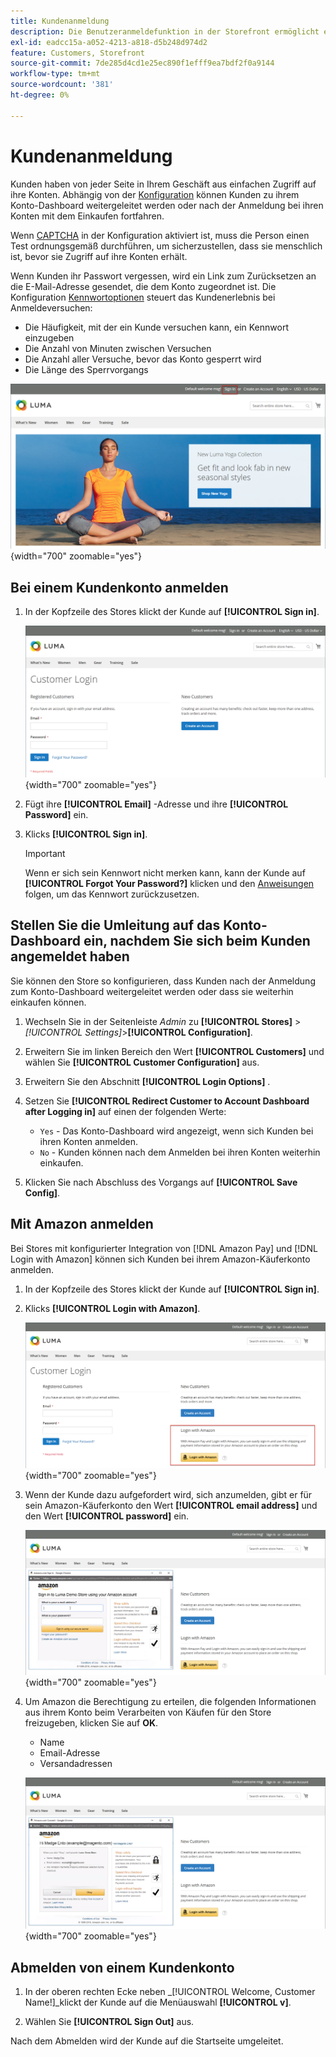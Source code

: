 ```yaml
---
title: Kundenanmeldung
description: Die Benutzeranmeldefunktion in der Storefront ermöglicht einen einfachen Zugriff auf die Kundenkonten.
exl-id: eadcc15a-a052-4213-a818-d5b248d974d2
feature: Customers, Storefront
source-git-commit: 7de285d4cd1e25ec890f1efff9ea7bdf2f0a9144
workflow-type: tm+mt
source-wordcount: '381'
ht-degree: 0%

---
```


# Kundenanmeldung

Kunden haben von jeder Seite in Ihrem Geschäft aus einfachen Zugriff auf ihre Konten. Abhängig von der [Konfiguration](../customers/account-options-new.md) können Kunden zu ihrem Konto-Dashboard weitergeleitet werden oder nach der Anmeldung bei ihren Konten mit dem Einkaufen fortfahren.

Wenn [CAPTCHA](../systems/security-captcha.md) in der Konfiguration aktiviert ist, muss die Person einen Test ordnungsgemäß durchführen, um sicherzustellen, dass sie menschlich ist, bevor sie Zugriff auf ihre Konten erhält.

Wenn Kunden ihr Passwort vergessen, wird ein Link zum Zurücksetzen an die E-Mail-Adresse gesendet, die dem Konto zugeordnet ist. Die Konfiguration [Kennwortoptionen](../customers/password-options.md) steuert das Kundenerlebnis bei Anmeldeversuchen:

- Die Häufigkeit, mit der ein Kunde versuchen kann, ein Kennwort einzugeben
- Die Anzahl von Minuten zwischen Versuchen
- Die Anzahl aller Versuche, bevor das Konto gesperrt wird
- Die Länge des Sperrvorgangs

![Anmelde-Link auf der Storefront-Kopfzeile](assets/storefront-sign-in-create-account.png){width="700" zoomable="yes"}

## Bei einem Kundenkonto anmelden

1. In der Kopfzeile des Stores klickt der Kunde auf **[!UICONTROL Sign in]**.

   ![Kundenanmeldung](assets/login.png){width="700" zoomable="yes"}

1. Fügt ihre **[!UICONTROL Email]** -Adresse und ihre **[!UICONTROL Password]** ein.

1. Klicks **[!UICONTROL Sign in]**.

   >[!IMPORTANT]
   >
   >Wenn er sich sein Kennwort nicht merken kann, kann der Kunde auf **[!UICONTROL Forgot Your Password?]** klicken und den [Anweisungen](../customers/password-reset.md) folgen, um das Kennwort zurückzusetzen.

## Stellen Sie die Umleitung auf das Konto-Dashboard ein, nachdem Sie sich beim Kunden angemeldet haben

Sie können den Store so konfigurieren, dass Kunden nach der Anmeldung zum Konto-Dashboard weitergeleitet werden oder dass sie weiterhin einkaufen können.

1. Wechseln Sie in der Seitenleiste _Admin_ zu **[!UICONTROL Stores]** > _[!UICONTROL Settings]_>**[!UICONTROL Configuration]**.

1. Erweitern Sie im linken Bereich den Wert **[!UICONTROL Customers]** und wählen Sie **[!UICONTROL Customer Configuration]** aus.

1. Erweitern Sie den Abschnitt **[!UICONTROL Login Options]** .

1. Setzen Sie **[!UICONTROL Redirect Customer to Account Dashboard after Logging in]** auf einen der folgenden Werte:

   - `Yes` - Das Konto-Dashboard wird angezeigt, wenn sich Kunden bei ihren Konten anmelden.
   - `No` - Kunden können nach dem Anmelden bei ihren Konten weiterhin einkaufen.

1. Klicken Sie nach Abschluss des Vorgangs auf **[!UICONTROL Save Config]**.

## Mit Amazon anmelden

Bei Stores mit konfigurierter Integration von [!DNL Amazon Pay] und [!DNL Login with Amazon] können sich Kunden bei ihrem Amazon-Käuferkonto anmelden.

1. In der Kopfzeile des Stores klickt der Kunde auf **[!UICONTROL Sign in]**.

1. Klicks **[!UICONTROL Login with Amazon]**.

   ![Anmeldung bei Amazon](assets/amazon-pay.png){width="700" zoomable="yes"}

1. Wenn der Kunde dazu aufgefordert wird, sich anzumelden, gibt er für sein Amazon-Käuferkonto den Wert **[!UICONTROL email address]** und den Wert **[!UICONTROL password]** ein.

   ![Amazon-Anmeldedaten eingeben](assets/amazon-popup1.png){width="700" zoomable="yes"}

1. Um Amazon die Berechtigung zu erteilen, die folgenden Informationen aus ihrem Konto beim Verarbeiten von Käufen für den Store freizugeben, klicken Sie auf **OK**.

   - Name
   - Email-Adresse
   - Versandadressen

   ![Erteilen der Berechtigung zum Freigeben von Daten](assets/amazon-popup2.png){width="700" zoomable="yes"}

## Abmelden von einem Kundenkonto

1. In der oberen rechten Ecke neben _[!UICONTROL Welcome, Customer Name!]_klickt der Kunde auf die Menüauswahl **[!UICONTROL v]**.

1. Wählen Sie **[!UICONTROL Sign Out]** aus.

Nach dem Abmelden wird der Kunde auf die Startseite umgeleitet.
